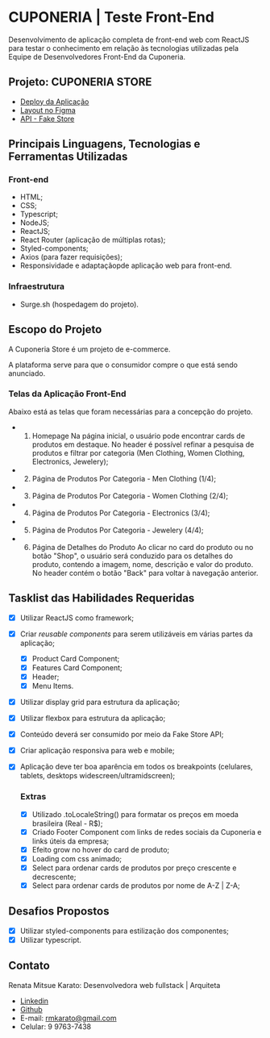 # CUPONERIA | Teste Front-End

Desenvolvimento de aplicação completa de front-end web com ReactJS para testar o conhecimento em relação às tecnologias utilizadas pela Equipe de Desenvolvedores Front-End da Cuponeria.

## Projeto: CUPONERIA STORE

- [Deploy da Aplicação](https://www.figma.com/file/CjWJWkhU0eYmwVlUaPs4A0/nike-website-denion?node-id=0%3A1)
- [Layout no Figma](https://www.figma.com/file/CjWJWkhU0eYmwVlUaPs4A0/nike-website-denion?node-id=0%3A1)
- [API - Fake Store](https://fakestoreapi.com/)

## Principais Linguagens, Tecnologias e Ferramentas Utilizadas

### Front-end

- HTML;
- CSS;
- Typescript;
- NodeJS;
- ReactJS;
- React Router (aplicação de múltiplas rotas);
- Styled-components;
- Axios (para fazer requisições);
- Responsividade e adaptaçãopde aplicação web para front-end.

### Infraestrutura

- Surge.sh (hospedagem do projeto).

## Escopo do Projeto

A Cuponeria Store é um projeto de e-commerce. 

A plataforma serve para que o consumidor compre o que está sendo anunciado.

### Telas da Aplicação Front-End

Abaixo está as telas que foram necessárias para a concepção do projeto. 

- 1. Homepage
Na página inicial, o usuário pode encontrar cards de produtos em destaque.
No header é possível refinar a pesquisa de produtos e filtrar por categoria (Men Clothing, Women Clothing, Electronics, Jewelery);

- 2. Página de Produtos Por Categoria - Men Clothing (1/4);

- 3. Página de Produtos Por Categoria - Women Clothing (2/4);

- 4. Página de Produtos Por Categoria - Electronics (3/4);

- 5. Página de Produtos Por Categoria - Jewelery (4/4);

- 6. Página de Detalhes do Produto
Ao clicar no card do produto ou no botão "Shop", o usuário será conduzido para os detalhes do produto, contendo a imagem, nome, descrição e valor do produto.
No header contém o botão "Back" para voltar à navegação anterior.

## Tasklist das Habilidades Requeridas

- [x] Utilizar ReactJS como framework;
- [x] Criar *reusable components* para serem utilizáveis em várias partes da aplicação;
  - [x] Product Card Component;
  - [x] Features Card Component;
  - [x] Header;
  - [x] Menu Items.
- [x] Utilizar display grid para estrutura da aplicação;
- [x] Utilizar flexbox para estrutura da aplicação;
- [x] Conteúdo deverá ser consumido por meio da Fake Store API;
- [x] Criar aplicação responsiva para web e mobile;
- [x] Aplicação deve ter boa aparência em todos os breakpoints (celulares, tablets, desktops widescreen/ultramidscreen);

  ### Extras

  - [x] Utilizado .toLocaleString() para formatar os preços em moeda brasileira (Real - R$);  
  - [x] Criado Footer Component com links de redes sociais da Cuponeria e links úteis da empresa; 
  - [x] Efeito grow no hover do card de produto;
  - [x] Loading com css animado;
  - [x] Select para ordenar cards de produtos por preço crescente e decrescente; 
  - [x] Select para ordenar cards de produtos por nome de A-Z | Z-A;
  
## Desafios Propostos

- [x] Utilizar styled-components para estilização dos componentes;
- [x] Utilizar typescript.

## Contato

Renata Mitsue Karato: Desenvolvedora web fullstack | Arquiteta

- [Linkedin](https://www.linkedin.com/in/rmkarato/)
- [Github](https://github.com/rmkarato)
- E-mail: rmkarato@gmail.com
- Celular: 9 9763-7438

